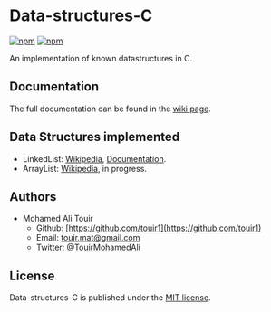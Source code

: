 # Data-structures-C
[![npm](https://img.shields.io/npm/l/date-2.svg?style=flat-square)](https://github.com/touir1/Data-structures-C/blob/master/LICENSE) [![npm](https://img.shields.io/badge/Langage-C-blue.svg)](https://en.wikipedia.org/wiki/C_(programming_language))

An implementation of known datastructures in C.

## Documentation ##
The full documentation can be found in the [wiki page](https://github.com/touir1/Data-structures-C/wiki).

## Data Structures implemented ##

* LinkedList: [Wikipedia](https://en.wikipedia.org/wiki/Linked_list), [Documentation](https://github.com/touir1/Data-structures-C/wiki/LinkedList).
* ArrayList: [Wikipedia](https://en.wikipedia.org/wiki/Dynamic_array), in progress.

## Authors ##

* Mohamed Ali Touir
  * Github: [https://github.com/touir1](https://github.com/touir1)
  * Email: [touir.mat@gmail.com](mailto:touir.mat@gmail.com)
  * Twitter: [@TouirMohamedAli](https://twitter.com/TouirMohamedAli)

## License ##

Data-structures-C is published under the [MIT license](http://www.opensource.org/licenses/mit-license).
